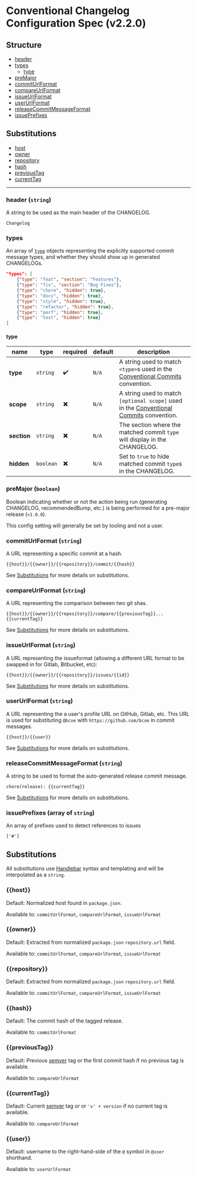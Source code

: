 # Conventional Changelog Configuration Spec (v2.2.0)

## Structure

- [header](#header-string)
- [types](#types)
  - [type](#type)
- [preMajor](#premajor-boolean)
- [commitUrlFormat](#commiturlformat-string)
- [compareUrlFormat](#compareurlformat-string)
- [issueUrlFormat](#issueurlformat-string)
- [userUrlFormat](#userurlformat-string)
- [releaseCommitMessageFormat](#releasecommitmessageformat-string)
- [issuePrefixes](#issueprefixes-array-of-string)

## Substitutions

- [host](#host)
- [owner](#owner)
- [repository](#repository)
- [hash](#hash)
- [previousTag](#previoustype)
- [currentTag](#currenttag)

---

### header (`string`)

A string to be used as the main header of the CHANGELOG.

```
Changelog
```

### types

An array of [`type`](#type) objects representing the explicitly supported commit message types, and whether they should show up in generated CHANGELOGs.

```json
"types": [
    {"type": "feat", "section": "Features"},
    {"type": "fix", "section": "Bug Fixes"},
    {"type": "chore", "hidden": true},
    {"type": "docs", "hidden": true},
    {"type": "style", "hidden": true},
    {"type": "refactor", "hidden": true},
    {"type": "perf", "hidden": true},
    {"type": "test", "hidden": true}
]
```

#### type

| name        | type      | required | default | description                                                                                                                   |
| ----------- | --------- | -------- | ------- | ----------------------------------------------------------------------------------------------------------------------------- |
| **type**    | `string`  | ✔️       | `N/A`   | A string used to match `<type>`s used in the [Conventional Commits](https://www.conventionalcommits.org) convention.          |
| **scope**   | `string`  | ✖️       | `N/A`   | A string used to match `[optional scope]` used in the [Conventional Commits](https://www.conventionalcommits.org) convention. |
| **section** | `string`  | ✖️       | `N/A`   | The section where the matched commit `type` will display in the CHANGELOG.                                                    |
| **hidden**  | `boolean` | ✖️       | `N/A`   | Set to `true` to hide matched commit `type`s in the CHANGELOG.                                                                |

### preMajor (`boolean`)

Boolean indicating whether or not the action being run (generating CHANGELOG,
recommendedBump, etc.) is being performed for a pre-major release (`<1.0.0`).

This config setting will generally be set by tooling and not a user.

### commitUrlFormat (`string`)

A URL representing a specific commit at a hash.

```
{{host}}/{{owner}}/{{repository}}/commit/{{hash}}
```

See [Substitutions](#substitutions-1) for more details on substitutions.

### compareUrlFormat (`string`)

A URL representing the comparison between two git shas.

```
{{host}}/{{owner}}/{{repository}}/compare/{{previousTag}}...{{currentTag}}
```

See [Substitutions](#substitutions-1) for more details on substitutions.

### issueUrlFormat (`string`)

A URL representing the issueformat (allowing a different URL format to be swapped in for Gitlab, Bitbucket, etc):

```
{{host}}/{{owner}}/{{repository}}/issues/{{id}}
```

See [Substitutions](#substitutions-1) for more details on substitutions.

### userUrlFormat (`string`)

A URL representing the a user's profile URL on GitHub, Gitlab, etc. This URL
is used for substituting `@bcoe` with `https://github.com/bcoe` in commit
messages.

```
{{host}}/{{user}}
```

See [Substitutions](#substitutions-1) for more details on substitutions.

### releaseCommitMessageFormat (`string`)

A string to be used to format the auto-generated release commit message.

```
chore(release): {{currentTag}}
```

See [Substitutions](#substitutions-1) for more details on substitutions.

### issuePrefixes (array of `string`)

An array of prefixes used to detect references to issues

```
['#']
```

## Substitutions

All substitutions use [Handlebar](https://handlebarsjs.com/) syntax and templating and will be interpolated as a `string`.

### {{host}}

Default: Normalized host found in `package.json`.

Available to: `commitUrlFormat`, `compareUrlFormat`, `issueUrlFormat`

### {{owner}}

Default: Extracted from normalized `package.json` `repository.url` field.

Available to: `commitUrlFormat`, `compareUrlFormat`, `issueUrlFormat`

### {{repository}}

Default: Extracted from normalized `package.json` `repository.url` field.

Available to: `commitUrlFormat`, `compareUrlFormat`, `issueUrlFormat`

### {{hash}}

Default: The commit hash of the tagged release.

Available to: `commitUrlFormat`

### {{previousTag}}

Default: Previous [semver](https://semver.org/) tag or the first commit hash if no previous tag is available.

Available to: `compareUrlFormat`

### {{currentTag}}

Default: Current [semver](https://semver.org/) tag or or `'v' + version` if no current tag is available.

Available to: `compareUrlFormat`

### {{user}}

Default: username to the right-hand-side of the `@` symbol in `@user` shorthand.

Available to: `userUrlFormat`
